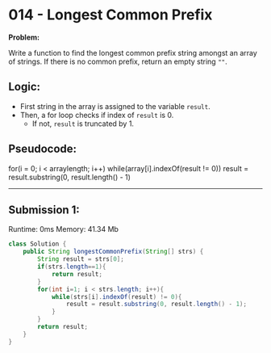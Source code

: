 # 014 - Longest Common Prefix

**Problem:** 

Write a function to find the longest common prefix string amongst an array of strings.
If there is no common prefix, return an empty string `""`.

## Logic:
- First string in the array is assigned to the variable `result`.
- Then, a for loop checks if index of `result` is 0.
    - If not, `result` is truncated by 1.


## Pseudocode:

for(i = 0; i < arraylength; i++)
while(array[i].indexOf(result != 0)) 
    result = result.substring(0, result.length() - 1)

---
## Submission 1:

Runtime: 0ms
Memory: 41.34 Mb

```java
class Solution {
    public String longestCommonPrefix(String[] strs) {
        String result = strs[0];
        if(strs.length==1){
            return result;
        }
        for(int i=1; i < strs.length; i++){
            while(strs[i].indexOf(result) != 0){
                result = result.substring(0, result.length() - 1);
            }
        }
        return result;
    }
}
```



